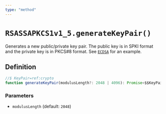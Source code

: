 ```yaml
---
type: "method"
---
```


# `RSASSAPKCS1v1_5.generateKeyPair()`

Generates a new public/private key pair. The public key is in SPKI format and the private key is in PKCS#8 format. See [`ECDSA`](/reference/crypto/ECDSA) for an example.

## Definition

```ts
//$ KeyPair=ref:crypto
function generateKeyPair(modulusLength?: 2048 | 4096): Promise<$$KeyPair>;
```

### Parameters

- `modulusLength` (default: `2048`)

